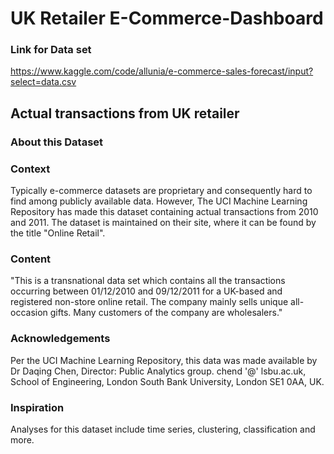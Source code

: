 # UK Retailer E-Commerce-Dashboard

### Link for Data set
https://www.kaggle.com/code/allunia/e-commerce-sales-forecast/input?select=data.csv

## Actual transactions from UK retailer

### About this Dataset
### Context
Typically e-commerce datasets are proprietary and consequently hard to find among publicly available data. 
However, The UCI Machine Learning Repository has made this dataset containing actual transactions from 2010 and 2011. 
The dataset is maintained on their site, where it can be found by the title "Online Retail".

### Content
"This is a transnational data set which contains all the transactions occurring between 01/12/2010 and 09/12/2011 for a UK-based and registered non-store online retail.
The company mainly sells unique all-occasion gifts. Many customers of the company are wholesalers."

### Acknowledgements
Per the UCI Machine Learning Repository, this data was made available by Dr Daqing Chen, Director: 
Public Analytics group. chend '@' lsbu.ac.uk, School of Engineering, London South Bank University, London SE1 0AA, UK.


### Inspiration
Analyses for this dataset include time series, clustering, classification and more.

